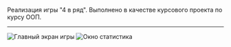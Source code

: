 Реализация игры "4 в ряд".
Выполнено в качестве курсового проекта по курсу ООП.
<hr>

![Главный экран игры](https://github.com/MariaPushkin/Four-In-A-Row/raw/master/creenshots/main.png)
![Окно статистика](https://github.com/MariaPushkin/Four-In-A-Row/raw/master/creenshots/statistics.png)
